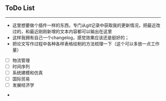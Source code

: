 ## ToDo List


----

- 这里想要做个插件一样的东西，专门从git记录中获取我的更新情况，把最近改过的，和最近刚刚新增的文本内容都可以输出在这里
- 这样我拥有自己一个changelog，感觉效果应该还是挺好的；
- 把论文写作过程中各种各样表格绘制的方法梳理一下（这个可以多放一点工作量）
- [ ] 物流管理
- [ ] 时间序列
- [ ] 系统建模和仿真
- [ ] 国际贸易
- [ ] 发展经济学 
- 